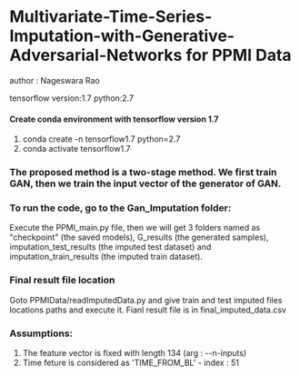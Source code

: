 # Multivariate-Time-Series-Imputation-with-Generative-Adversarial-Networks for PPMI Data
 author : Nageswara Rao
 
 tensorflow version:1.7 python:2.7
 #### Create conda environment with tensorflow version 1.7
 1) conda create -n tensorflow1.7 python=2.7
 2) conda activate tensorflow1.7
 
### The proposed method is a two-stage method. We first train GAN, then we train the input vector of the generator of GAN.
### To run the code, go to the Gan_Imputation folder:
 Execute the PPMI_main.py file, then we will get 3 folders named as "checkpoint" (the saved models), G_results (the generated samples), imputation_test_results (the imputed test dataset) and imputation_train_results (the imputed train dataset).

### Final result file location
Goto PPMIData/readImputedData.py and give train and test imputed files locations paths and execute it.
Fianl result file is in final_imputed_data.csv

### Assumptions:
1) The feature vector is fixed with length 134 (arg : --n-inputs)
2) Time feture is considered as 'TIME_FROM_BL' - index : 51
